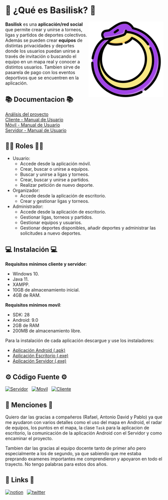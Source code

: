 
# 🐍 ¿Qué es Basilisk? 🐍
<img align="right" height="240" src="https://github.com/MiguelDAD/PI-Basilisk/blob/main/Varios/logo.png?raw=true">

**Basilisk** es una **aplicación/red social** que permite crear y unirse a torneos, ligas y partidos de deportes colectivos. Además se pueden crear **equipos** de distintas privacidades y deportes donde los usuarios puedan unirse a través de invitación o buscando el equipo en un mapa real y conocer a distintos usuarios. Tambien sirve de pasarela de pago con los eventos deportivos que se encuentren en la aplicación.




## 📚 Documentacion 📚
[Análisis del proyecto](https://github.com/MiguelDAD/PI-Basilisk/blob/main/Documentacion/Analisis%20del%20proyecto.pdf)\
[Cliente - Manual de Usuario](https://github.com/MiguelDAD/PI-Basilisk/blob/main/Documentacion/Manual%20de%20Usuario%20-%20Cliente.pdf)\
[Móvil - Manual de Usuario](https://github.com/MiguelDAD/PI-Basilisk/blob/main/Documentacion/Manual%20de%20Usuario%20-%20Movil.pdf)\
[Servidor - Manual de Usuario](https://github.com/MiguelDAD/PI-Basilisk/blob/main/Documentacion/Manual%20de%20Usuario%20-%20Servidor.pdf)



## 👨‍💻 Roles 👩‍💻
- Usuario: 
    - Accede desde la aplicación móvil.
    - Crear, buscar o unirse a equipos.
    - Buscar y unirse a ligas y torneos.
    - Crear, buscar y unirse a partidos.
    - Realizar petición de nuevo deporte.
- Organizador:
    - Accede desde la aplicación de escritorio.
    - Crear y gestionar ligas y torneos.
- Administrador:
    - Accede desde la aplicación de escritorio.
    - Gestionar ligas, torneos y partidos.
    - Gestionar equipos y usuarios.
    - Gestionar deportes disponibles, añadir deportes y administrar las solicitudes a nuevo deportes.
## 💻 Instalación 💻

**Requisitos mínimos cliente y servidor**:
- Windows 10.
- Java 11.
- XAMPP.
- 10GB de almacenamiento inicial.
- 4GB de RAM.

**Requisitos mínimos movil**:
- SDK: 28
- Android: 9.0
- 2GB de RAM
- 200MB de almacenamiento libre.


Para la instalación de cada aplicación descargue y use los instaladores:

 - [Aplicación Android (.apk)](https://github.com/MiguelDAD/PI-Basilisk/blob/main/Instalacion/Instalador-Basilisk-Android.apk)
 - [Aplicación Escritorio (.exe)](https://github.com/MiguelDAD/PI-Basilisk/blob/main/Instalacion/Instalador-Basilisk-Cliente.exe)
 - [Aplicación Servidor (.exe)](https://github.com/MiguelDAD/PI-Basilisk/blob/main/Instalacion/Instalador-Basilisk-Servidor.exe)


## ⚙ Código Fuente ⚙
[![Servidor](https://img.shields.io/badge/Servidor-green?style=for-the-badge&logo=pcgamingwiki&logoColor=grey)](https://github.com/MiguelDAD/PI-Server) &nbsp;
[![Movil](https://img.shields.io/badge/Movil-blue?style=for-the-badge&logo=android)](https://github.com/MiguelDAD/PI-Movil) &nbsp;
[![Cliente](https://img.shields.io/badge/Cliente-purple?style=for-the-badge&logo=amazonec2)](https://github.com/MiguelDAD/PI-Escritorio)

## 💌 Menciones 💌

Quiero dar las gracias a compañeros (Rafael, Antonio David y Pablo) ya que me ayudaron con varios detalles como el uso del mapa en Android, el radar de equipos, los puntos en el mapa, la clase `Task` para la aplicacion de escritorio, la comunicación de la aplicación Android con el Servidor y como encaminar el proyecto.

Tambien dar las gracias al equipo docente tanto de primer año pero especialmente a los de segundo, ya que sabiendo que me estaba preprando examenes importantes me comprendieron y apoyaron en todo el trayecto. No tengo palabras para estos dos años.



## 🔗 Links 🔗
[![notion](https://img.shields.io/badge/Notion-black?style=for-the-badge&logo=notion)](https://migueldad.notion.site/migueldad/Wiki-DAM-05b6cf0ecd4f414bb0e47acf53b58444)  &nbsp;
[![twitter](https://img.shields.io/badge/twitter-1DA1F2?style=for-the-badge&logo=twitter&logoColor=white)](https://twitter.com/migueldaad)

